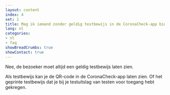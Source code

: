```yaml
---
layout: content
index: 4
set: 1
title: Mag ik iemand zonder geldig testbewijs in de CoronaCheck-app binnen laten? 
lang: nl
categories:
- nl
- faq
showBreadCrumbs: true
showContact: true
---
```

Nee, de bezoeker moet altijd een geldig testbewijs laten zien. 

Als testbewijs kan je de QR-code in de CoronaCheck-app laten zien. Of het geprinte testbewijs dat je bij je testuitslag van testen voor toegang hebt gekregen.
